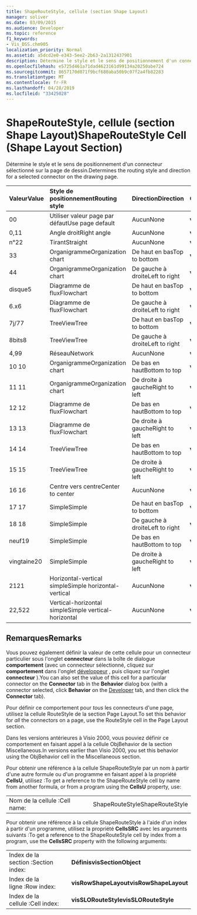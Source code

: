 ```yaml
---
title: ShapeRouteStyle, cellule (section Shape Layout)
manager: soliver
ms.date: 03/09/2015
ms.audience: Developer
ms.topic: reference
f1_keywords:
- Vis_DSS.chm905
localization_priority: Normal
ms.assetid: a5dcd2e0-e343-5ee2-2b63-2a1312437901
description: Détermine le style et le sens de positionnement d'un connecteur sélectionné sur la page de dessin.
ms.openlocfilehash: e5725d461a71dad4623161d99134a20250abe724
ms.sourcegitcommit: 8657170d071f9bcf680aba50b9c07f2a4fb82283
ms.translationtype: MT
ms.contentlocale: fr-FR
ms.lasthandoff: 04/28/2019
ms.locfileid: "33425028"
---
```

# <a name="shaperoutestyle-cell-shape-layout-section"></a><span data-ttu-id="a7830-103">ShapeRouteStyle, cellule (section Shape Layout)</span><span class="sxs-lookup"><span data-stu-id="a7830-103">ShapeRouteStyle Cell (Shape Layout Section)</span></span>

<span data-ttu-id="a7830-104">Détermine le style et le sens de positionnement d'un connecteur sélectionné sur la page de dessin.</span><span class="sxs-lookup"><span data-stu-id="a7830-104">Determines the routing style and direction for a selected connector on the drawing page.</span></span>
  
|<span data-ttu-id="a7830-105">**Valeur**</span><span class="sxs-lookup"><span data-stu-id="a7830-105">**Value**</span></span>|<span data-ttu-id="a7830-106">**Style de positionnement**</span><span class="sxs-lookup"><span data-stu-id="a7830-106">**Routing style**</span></span>|<span data-ttu-id="a7830-107">**Direction**</span><span class="sxs-lookup"><span data-stu-id="a7830-107">**Direction**</span></span>|<span data-ttu-id="a7830-108">**Constante d'automation**</span><span class="sxs-lookup"><span data-stu-id="a7830-108">**Automation constant**</span></span>|
|:-----|:-----|:-----|:-----|
|<span data-ttu-id="a7830-109">0</span><span class="sxs-lookup"><span data-stu-id="a7830-109">0</span></span>  <br/> |<span data-ttu-id="a7830-110">Utiliser valeur page par défaut</span><span class="sxs-lookup"><span data-stu-id="a7830-110">Use page default</span></span>  <br/> |<span data-ttu-id="a7830-111">Aucun</span><span class="sxs-lookup"><span data-stu-id="a7830-111">None</span></span>  <br/> |<span data-ttu-id="a7830-112">**visLORouteDefault**</span><span class="sxs-lookup"><span data-stu-id="a7830-112">**visLORouteDefault**</span></span> <br/> |
|<span data-ttu-id="a7830-113">0,1</span><span class="sxs-lookup"><span data-stu-id="a7830-113">1</span></span>  <br/> |<span data-ttu-id="a7830-114">Angle droit</span><span class="sxs-lookup"><span data-stu-id="a7830-114">Right angle</span></span>  <br/> |<span data-ttu-id="a7830-115">Aucun</span><span class="sxs-lookup"><span data-stu-id="a7830-115">None</span></span>  <br/> |<span data-ttu-id="a7830-116">**visLORouteRightAngle**</span><span class="sxs-lookup"><span data-stu-id="a7830-116">**visLORouteRightAngle**</span></span> <br/> |
|<span data-ttu-id="a7830-117">n°2</span><span class="sxs-lookup"><span data-stu-id="a7830-117">2</span></span>  <br/> |<span data-ttu-id="a7830-118">Tirant</span><span class="sxs-lookup"><span data-stu-id="a7830-118">Straight</span></span>  <br/> |<span data-ttu-id="a7830-119">Aucun</span><span class="sxs-lookup"><span data-stu-id="a7830-119">None</span></span>  <br/> |<span data-ttu-id="a7830-120">**visLORouteStraight**</span><span class="sxs-lookup"><span data-stu-id="a7830-120">**visLORouteStraight**</span></span> <br/> |
|<span data-ttu-id="a7830-121">3</span><span class="sxs-lookup"><span data-stu-id="a7830-121">3</span></span>  <br/> |<span data-ttu-id="a7830-122">Organigramme</span><span class="sxs-lookup"><span data-stu-id="a7830-122">Organization chart</span></span>  <br/> |<span data-ttu-id="a7830-123">De haut en bas</span><span class="sxs-lookup"><span data-stu-id="a7830-123">Top to bottom</span></span>  <br/> |<span data-ttu-id="a7830-124">**visLORouteOrgChartNS**</span><span class="sxs-lookup"><span data-stu-id="a7830-124">**visLORouteOrgChartNS**</span></span> <br/> |
|<span data-ttu-id="a7830-125">4</span><span class="sxs-lookup"><span data-stu-id="a7830-125">4</span></span>  <br/> |<span data-ttu-id="a7830-126">Organigramme</span><span class="sxs-lookup"><span data-stu-id="a7830-126">Organization chart</span></span>  <br/> |<span data-ttu-id="a7830-127">De gauche à droite</span><span class="sxs-lookup"><span data-stu-id="a7830-127">Left to right</span></span>  <br/> |<span data-ttu-id="a7830-128">**visLORouteOrgChartWE**</span><span class="sxs-lookup"><span data-stu-id="a7830-128">**visLORouteOrgChartWE**</span></span> <br/> |
|<span data-ttu-id="a7830-129">disque</span><span class="sxs-lookup"><span data-stu-id="a7830-129">5</span></span>  <br/> |<span data-ttu-id="a7830-130">Diagramme de flux</span><span class="sxs-lookup"><span data-stu-id="a7830-130">Flowchart</span></span>  <br/> |<span data-ttu-id="a7830-131">De haut en bas</span><span class="sxs-lookup"><span data-stu-id="a7830-131">Top to bottom</span></span>  <br/> |<span data-ttu-id="a7830-132">**visLORouteFlowchartNS**</span><span class="sxs-lookup"><span data-stu-id="a7830-132">**visLORouteFlowchartNS**</span></span> <br/> |
|<span data-ttu-id="a7830-133">6.x</span><span class="sxs-lookup"><span data-stu-id="a7830-133">6</span></span>  <br/> |<span data-ttu-id="a7830-134">Diagramme de flux</span><span class="sxs-lookup"><span data-stu-id="a7830-134">Flowchart</span></span>  <br/> |<span data-ttu-id="a7830-135">De gauche à droite</span><span class="sxs-lookup"><span data-stu-id="a7830-135">Left to right</span></span>  <br/> |<span data-ttu-id="a7830-136">**visLORouteFlowchartWE**</span><span class="sxs-lookup"><span data-stu-id="a7830-136">**visLORouteFlowchartWE**</span></span> <br/> |
|<span data-ttu-id="a7830-137">7j/7</span><span class="sxs-lookup"><span data-stu-id="a7830-137">7</span></span>  <br/> |<span data-ttu-id="a7830-138">TreeView</span><span class="sxs-lookup"><span data-stu-id="a7830-138">Tree</span></span>  <br/> |<span data-ttu-id="a7830-139">De haut en bas</span><span class="sxs-lookup"><span data-stu-id="a7830-139">Top to bottom</span></span>  <br/> |<span data-ttu-id="a7830-140">**visLORouteTreeNS**</span><span class="sxs-lookup"><span data-stu-id="a7830-140">**visLORouteTreeNS**</span></span> <br/> |
|<span data-ttu-id="a7830-141">8bits</span><span class="sxs-lookup"><span data-stu-id="a7830-141">8</span></span>  <br/> |<span data-ttu-id="a7830-142">TreeView</span><span class="sxs-lookup"><span data-stu-id="a7830-142">Tree</span></span>  <br/> |<span data-ttu-id="a7830-143">De gauche à droite</span><span class="sxs-lookup"><span data-stu-id="a7830-143">Left to right</span></span>  <br/> |<span data-ttu-id="a7830-144">**visLORouteTreeWE**</span><span class="sxs-lookup"><span data-stu-id="a7830-144">**visLORouteTreeWE**</span></span> <br/> |
|<span data-ttu-id="a7830-145">4,9</span><span class="sxs-lookup"><span data-stu-id="a7830-145">9</span></span>  <br/> |<span data-ttu-id="a7830-146">Réseau</span><span class="sxs-lookup"><span data-stu-id="a7830-146">Network</span></span>  <br/> |<span data-ttu-id="a7830-147">Aucun</span><span class="sxs-lookup"><span data-stu-id="a7830-147">None</span></span>  <br/> |<span data-ttu-id="a7830-148">**visLORouteNetwork**</span><span class="sxs-lookup"><span data-stu-id="a7830-148">**visLORouteNetwork**</span></span> <br/> |
|<span data-ttu-id="a7830-149">10 </span><span class="sxs-lookup"><span data-stu-id="a7830-149">10</span></span>  <br/> |<span data-ttu-id="a7830-150">Organigramme</span><span class="sxs-lookup"><span data-stu-id="a7830-150">Organization chart</span></span>  <br/> |<span data-ttu-id="a7830-151">De bas en haut</span><span class="sxs-lookup"><span data-stu-id="a7830-151">Bottom to top</span></span>  <br/> |<span data-ttu-id="a7830-152">**visLORouteOrgChartSN**</span><span class="sxs-lookup"><span data-stu-id="a7830-152">**visLORouteOrgChartSN**</span></span> <br/> |
|<span data-ttu-id="a7830-153">11 </span><span class="sxs-lookup"><span data-stu-id="a7830-153">11</span></span>  <br/> |<span data-ttu-id="a7830-154">Organigramme</span><span class="sxs-lookup"><span data-stu-id="a7830-154">Organization chart</span></span>  <br/> |<span data-ttu-id="a7830-155">De droite à gauche</span><span class="sxs-lookup"><span data-stu-id="a7830-155">Right to left</span></span>  <br/> |<span data-ttu-id="a7830-156">**visLORouteOrgChartEW**</span><span class="sxs-lookup"><span data-stu-id="a7830-156">**visLORouteOrgChartEW**</span></span> <br/> |
|<span data-ttu-id="a7830-157">12 </span><span class="sxs-lookup"><span data-stu-id="a7830-157">12</span></span>  <br/> |<span data-ttu-id="a7830-158">Diagramme de flux</span><span class="sxs-lookup"><span data-stu-id="a7830-158">Flowchart</span></span>  <br/> |<span data-ttu-id="a7830-159">De bas en haut</span><span class="sxs-lookup"><span data-stu-id="a7830-159">Bottom to top</span></span>  <br/> |<span data-ttu-id="a7830-160">**visLORouteFlowchartSN**</span><span class="sxs-lookup"><span data-stu-id="a7830-160">**visLORouteFlowchartSN**</span></span> <br/> |
|<span data-ttu-id="a7830-161">13 </span><span class="sxs-lookup"><span data-stu-id="a7830-161">13</span></span>  <br/> |<span data-ttu-id="a7830-162">Diagramme de flux</span><span class="sxs-lookup"><span data-stu-id="a7830-162">Flowchart</span></span>  <br/> |<span data-ttu-id="a7830-163">De droite à gauche</span><span class="sxs-lookup"><span data-stu-id="a7830-163">Right to left</span></span>  <br/> |<span data-ttu-id="a7830-164">**visLORouteFlowchartEW**</span><span class="sxs-lookup"><span data-stu-id="a7830-164">**visLORouteFlowchartEW**</span></span> <br/> |
|<span data-ttu-id="a7830-165">14 </span><span class="sxs-lookup"><span data-stu-id="a7830-165">14</span></span>  <br/> |<span data-ttu-id="a7830-166">TreeView</span><span class="sxs-lookup"><span data-stu-id="a7830-166">Tree</span></span>  <br/> |<span data-ttu-id="a7830-167">De bas en haut</span><span class="sxs-lookup"><span data-stu-id="a7830-167">Bottom to top</span></span>  <br/> |<span data-ttu-id="a7830-168">**visLORouteTreeSN**</span><span class="sxs-lookup"><span data-stu-id="a7830-168">**visLORouteTreeSN**</span></span> <br/> |
|<span data-ttu-id="a7830-169">15 </span><span class="sxs-lookup"><span data-stu-id="a7830-169">15</span></span>  <br/> |<span data-ttu-id="a7830-170">TreeView</span><span class="sxs-lookup"><span data-stu-id="a7830-170">Tree</span></span>  <br/> |<span data-ttu-id="a7830-171">De droite à gauche</span><span class="sxs-lookup"><span data-stu-id="a7830-171">Right to left</span></span>  <br/> |<span data-ttu-id="a7830-172">**visLORouteTreeEW**</span><span class="sxs-lookup"><span data-stu-id="a7830-172">**visLORouteTreeEW**</span></span> <br/> |
|<span data-ttu-id="a7830-173">16 </span><span class="sxs-lookup"><span data-stu-id="a7830-173">16</span></span>  <br/> |<span data-ttu-id="a7830-174">Centre vers centre</span><span class="sxs-lookup"><span data-stu-id="a7830-174">Center to center</span></span>  <br/> |<span data-ttu-id="a7830-175">Aucun</span><span class="sxs-lookup"><span data-stu-id="a7830-175">None</span></span>  <br/> |<span data-ttu-id="a7830-176">**visLORouteCenterToCenter**</span><span class="sxs-lookup"><span data-stu-id="a7830-176">**visLORouteCenterToCenter**</span></span> <br/> |
|<span data-ttu-id="a7830-177">17 </span><span class="sxs-lookup"><span data-stu-id="a7830-177">17</span></span>  <br/> |<span data-ttu-id="a7830-178">Simple</span><span class="sxs-lookup"><span data-stu-id="a7830-178">Simple</span></span>  <br/> |<span data-ttu-id="a7830-179">De haut en bas</span><span class="sxs-lookup"><span data-stu-id="a7830-179">Top to bottom</span></span>  <br/> |<span data-ttu-id="a7830-180">**visLORouteSimpleNS**</span><span class="sxs-lookup"><span data-stu-id="a7830-180">**visLORouteSimpleNS**</span></span> <br/> |
|<span data-ttu-id="a7830-181">18 </span><span class="sxs-lookup"><span data-stu-id="a7830-181">18</span></span>  <br/> |<span data-ttu-id="a7830-182">Simple</span><span class="sxs-lookup"><span data-stu-id="a7830-182">Simple</span></span>  <br/> |<span data-ttu-id="a7830-183">De gauche à droite</span><span class="sxs-lookup"><span data-stu-id="a7830-183">Left to right</span></span>  <br/> |<span data-ttu-id="a7830-184">**visLORouteSimpleWE**</span><span class="sxs-lookup"><span data-stu-id="a7830-184">**visLORouteSimpleWE**</span></span> <br/> |
|<span data-ttu-id="a7830-185">neuf</span><span class="sxs-lookup"><span data-stu-id="a7830-185">19</span></span>  <br/> |<span data-ttu-id="a7830-186">Simple</span><span class="sxs-lookup"><span data-stu-id="a7830-186">Simple</span></span>  <br/> |<span data-ttu-id="a7830-187">De bas en haut</span><span class="sxs-lookup"><span data-stu-id="a7830-187">Bottom to top</span></span>  <br/> |<span data-ttu-id="a7830-188">**visLORouteSimpleSN**</span><span class="sxs-lookup"><span data-stu-id="a7830-188">**visLORouteSimpleSN**</span></span> <br/> |
|<span data-ttu-id="a7830-189">vingtaine</span><span class="sxs-lookup"><span data-stu-id="a7830-189">20</span></span>  <br/> |<span data-ttu-id="a7830-190">Simple</span><span class="sxs-lookup"><span data-stu-id="a7830-190">Simple</span></span>  <br/> |<span data-ttu-id="a7830-191">De droite à gauche</span><span class="sxs-lookup"><span data-stu-id="a7830-191">Right to left</span></span>  <br/> |<span data-ttu-id="a7830-192">**visLORouteSimpleEW**</span><span class="sxs-lookup"><span data-stu-id="a7830-192">**visLORouteSimpleEW**</span></span> <br/> |
|<span data-ttu-id="a7830-193">21</span><span class="sxs-lookup"><span data-stu-id="a7830-193">21</span></span>  <br/> |<span data-ttu-id="a7830-194">Horizontal-vertical simple</span><span class="sxs-lookup"><span data-stu-id="a7830-194">Simple horizontal-vertical</span></span>  <br/> |<span data-ttu-id="a7830-195">Aucun</span><span class="sxs-lookup"><span data-stu-id="a7830-195">None</span></span>  <br/> |<span data-ttu-id="a7830-196">**visLORouteSimpleHV**</span><span class="sxs-lookup"><span data-stu-id="a7830-196">**visLORouteSimpleHV**</span></span> <br/> |
|<span data-ttu-id="a7830-197">22,5</span><span class="sxs-lookup"><span data-stu-id="a7830-197">22</span></span>  <br/> |<span data-ttu-id="a7830-198">Vertical-horizontal simple</span><span class="sxs-lookup"><span data-stu-id="a7830-198">Simple vertical-horizontal</span></span>  <br/> |<span data-ttu-id="a7830-199">Aucun</span><span class="sxs-lookup"><span data-stu-id="a7830-199">None</span></span>  <br/> |<span data-ttu-id="a7830-200">**visLORouteSimpleVH**</span><span class="sxs-lookup"><span data-stu-id="a7830-200">**visLORouteSimpleVH**</span></span> <br/> |
   
## <a name="remarks"></a><span data-ttu-id="a7830-201">Remarques</span><span class="sxs-lookup"><span data-stu-id="a7830-201">Remarks</span></span>

<span data-ttu-id="a7830-202">Vous pouvez également définir la valeur de cette cellule pour un connecteur particulier sous l'onglet **connecteur** dans la boîte de dialogue **comportement** (avec un connecteur sélectionné, cliquez sur **comportement** dans l'onglet [développeur](run-in-developer-mode-display-the-developer-tab.md) , puis cliquez sur l'onglet **connecteur** ).</span><span class="sxs-lookup"><span data-stu-id="a7830-202">You can also set the value of this cell for a particular connector on the **Connector** tab in the **Behavior** dialog box (with a connector selected, click **Behavior** on the [Developer](run-in-developer-mode-display-the-developer-tab.md) tab, and then click the **Connector** tab).</span></span> 
  
<span data-ttu-id="a7830-203">Pour définir ce comportement pour *tous* les connecteurs d'une page, utilisez la cellule RouteStyle de la section Page Layout.</span><span class="sxs-lookup"><span data-stu-id="a7830-203">To set this behavior for  *all*  the connectors on a page, use the RouteStyle cell in the Page Layout section.</span></span> 
  
<span data-ttu-id="a7830-204">Dans les versions antérieures à Visio 2000, vous pouviez définir ce comportement en faisant appel à la cellule ObjBehavior de la section Miscellaneous.</span><span class="sxs-lookup"><span data-stu-id="a7830-204">In versions earlier than Visio 2000, you set this behavior using the ObjBehavior cell in the Miscellaneous section.</span></span>
  
<span data-ttu-id="a7830-205">Pour obtenir une référence à la cellule ShapeRouteStyle par un nom à partir d'une autre formule ou d'un programme en faisant appel à la propriété **CellsU**, utilisez :</span><span class="sxs-lookup"><span data-stu-id="a7830-205">To get a reference to the ShapeRouteStyle cell by name from another formula, or from a program using the **CellsU** property, use:</span></span> 
  
|||
|:-----|:-----|
|<span data-ttu-id="a7830-206">Nom de la cellule :</span><span class="sxs-lookup"><span data-stu-id="a7830-206">Cell name:</span></span>  <br/> |<span data-ttu-id="a7830-207">ShapeRouteStyle</span><span class="sxs-lookup"><span data-stu-id="a7830-207">ShapeRouteStyle</span></span>  <br/> |
   
<span data-ttu-id="a7830-208">Pour obtenir une référence à la cellule ShapeRouteStyle à l'aide d'un index à partir d'un programme, utilisez la propriété **CellsSRC** avec les arguments suivants :</span><span class="sxs-lookup"><span data-stu-id="a7830-208">To get a reference to the ShapeRouteStyle cell by index from a program, use the **CellsSRC** property with the following arguments:</span></span> 
  
|||
|:-----|:-----|
|<span data-ttu-id="a7830-209">Index de la section :</span><span class="sxs-lookup"><span data-stu-id="a7830-209">Section index:</span></span>  <br/> |<span data-ttu-id="a7830-210">**Définis**</span><span class="sxs-lookup"><span data-stu-id="a7830-210">**visSectionObject**</span></span> <br/> |
|<span data-ttu-id="a7830-211">Index de la ligne :</span><span class="sxs-lookup"><span data-stu-id="a7830-211">Row index:</span></span>  <br/> |<span data-ttu-id="a7830-212">**visRowShapeLayout**</span><span class="sxs-lookup"><span data-stu-id="a7830-212">**visRowShapeLayout**</span></span> <br/> |
|<span data-ttu-id="a7830-213">Index de la cellule :</span><span class="sxs-lookup"><span data-stu-id="a7830-213">Cell index:</span></span>  <br/> |<span data-ttu-id="a7830-214">**visSLORouteStyle**</span><span class="sxs-lookup"><span data-stu-id="a7830-214">**visSLORouteStyle**</span></span> <br/> |
   

